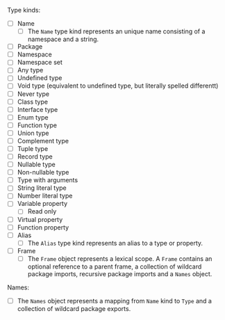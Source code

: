Type kinds:

- [ ] Name
  - [ ] The `Name` type kind represents an unique name consisting of a namespace and a string.
- [ ] Package
- [ ] Namespace
- [ ] Namespace set
- [ ] Any type
- [ ] Undefined type
- [ ] Void type (equivalent to undefined type, but literally spelled differentt)
- [ ] Never type
- [ ] Class type
- [ ] Interface type
- [ ] Enum type
- [ ] Function type
- [ ] Union type
- [ ] Complement type
- [ ] Tuple type
- [ ] Record type
- [ ] Nullable type
- [ ] Non-nullable type
- [ ] Type with arguments
- [ ] String literal type 
- [ ] Number literal type
- [ ] Variable property
  - [ ] Read only
- [ ] Virtual property
- [ ] Function property
- [ ] Alias
  - [ ] The `Alias` type kind represents an alias to a type or property.
- [ ] Frame
  - [ ] The `Frame` object represents a lexical scope. A `Frame` contains an optional reference to a parent frame, a collection of wildcard package imports, recursive package imports and a `Names` object.

Names:

- [ ] The `Names` object represents a mapping from `Name` kind to `Type` and a collection of wildcard package exports.